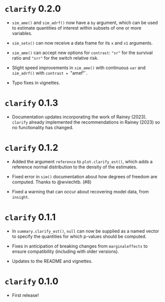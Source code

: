 # `clarify` 0.2.0

* `sim_ame()` and `sim_adrf()` now have a `by` argument, which can be used to estimate quantities of interest within subsets of one or more variables.

* `sim_setx()` can now receive a data frame for its `x` and `x1` arguments.

* `sim_ame()` can accept new options for `contrast`: `"sr"` for the survival ratio and `"srr"` for the switch relative risk.

* Slight speed improvements in `sim_ame()` with continuous `var` and `sim_adrf()` with `contrast = `"amef"`.

* Typo fixes in vignettes.

# `clarify` 0.1.3

* Documentation updates incorporating the work of Rainey (2023). `clarify` already implemented the recommendations in Rainey (2023) so no functionality has changed.

# `clarify` 0.1.2

* Added the argument `reference` to `plot.clarify_est()`, which adds a reference normal distribution to the density of the estimates.

* Fixed error in `sim()` documentation about how degrees of freedom are computed. Thanks to @wviechtb. (#8)

* Fixed a warning that can occur about recovering model data, from `insight`.

# `clarify` 0.1.1

* In `summary.clarify_est()`, `null` can now be supplied as a named vector to specify the quantities for which p-values should be computed.

* Fixes in anticipation of breaking changes from `marginaleffects` to ensure compatibility (including with older versions).

* Updates to the README and vignettes.

# `clarify` 0.1.0

* First release!
